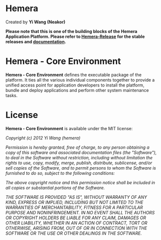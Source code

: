# Hemera
Created by **Yi Wang (Neakor)**

**Please note that this is one of the building blocks of the Hemera
Application Platform. Please refer to [Hemera-Release](https://github.com/hemera/Hemera-Release)
for the stable releases and [documentation](https://github.com/hemera/Hemera-Release/wiki).**

# Hemera - Core Environment

**Hemera - Core Environment** defines the executable package of the
platform. It ties all the various individual components together to
provide a unified access point for application developers to install
the platform, bundle and deploy applications and perform other system
maintenance tasks.

# License

**Hemera - Core Environment** is available under the MIT license:

*Copyright (c) 2012 Yi Wang (hemera)*

*Permission is hereby granted, free of charge, to any person obtaining a copy*
*of this software and associated documentation files (the "Software"), to deal*
*in the Software without restriction, including without limitation the rights*
*to use, copy, modify, merge, publish, distribute, sublicense, and/or sell*
*copies of the Software, and to permit persons to whom the Software is*
*furnished to do so, subject to the following conditions:*

*The above copyright notice and this permission notice shall be included in*
*all copies or substantial portions of the Software.*

*THE SOFTWARE IS PROVIDED "AS IS", WITHOUT WARRANTY OF ANY KIND, EXPRESS OR*
*IMPLIED, INCLUDING BUT NOT LIMITED TO THE WARRANTIES OF MERCHANTABILITY,*
*FITNESS FOR A PARTICULAR PURPOSE AND NONINFRINGEMENT. IN NO EVENT SHALL THE*
*AUTHORS OR COPYRIGHT HOLDERS BE LIABLE FOR ANY CLAIM, DAMAGES OR OTHER*
*LIABILITY, WHETHER IN AN ACTION OF CONTRACT, TORT OR OTHERWISE, ARISING FROM,*
*OUT OF OR IN CONNECTION WITH THE SOFTWARE OR THE USE OR OTHER DEALINGS IN*
*THE SOFTWARE.*